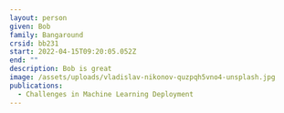 ```yaml
---
layout: person
given: Bob
family: Bangaround
crsid: bb231
start: 2022-04-15T09:20:05.052Z
end: ""
description: Bob is great
image: /assets/uploads/vladislav-nikonov-quzpqh5vno4-unsplash.jpg
publications:
  - Challenges in Machine Learning Deployment
---
```

